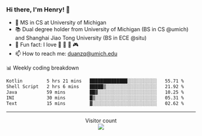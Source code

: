 ### Hi there, I'm Henry! 👋

- 🔭 MS in CS at University of Michigan
- 📚 Dual degree holder from University of Michigan (BS in CS @umich) and Shanghai Jiao Tong University (BS in ECE @situ)
- 🍁 Fun fact: I love 📸 🏓 🍜 🎮
- 📫 How to reach me: [duanzq@umich.edu](mailto:duanzq@umich.edu)

📊 Weekly coding breakdown
<!--START_SECTION:waka-->

```txt
Kotlin         5 hrs 21 mins   ██████████████░░░░░░░░░░░   55.71 %
Shell Script   2 hrs 6 mins    █████▒░░░░░░░░░░░░░░░░░░░   21.92 %
Java           59 mins         ██▓░░░░░░░░░░░░░░░░░░░░░░   10.25 %
INI            30 mins         █▒░░░░░░░░░░░░░░░░░░░░░░░   05.31 %
Text           15 mins         ▓░░░░░░░░░░░░░░░░░░░░░░░░   02.62 %
```

<!--END_SECTION:waka-->

***
<p align="center"> 
  Visitor count<br>
  <img src="https://profile-counter.glitch.me/zlzq-duanzq/count.svg" />
</p>

<!-- ![Henry Duan's GitHub stats](https://github-readme-stats.vercel.app/api?username=zlzq-duanzq&show_icons=true)

![trophy](https://github-profile-trophy.vercel.app/?username=zlzq-duanzq&column=7)

[![Top Langs](https://github-readme-stats.vercel.app/api/top-langs/?username=zlzq-duanzq&layout=compact)](https://github.com/zlzq-duanzq/github-readme-stats) -->
